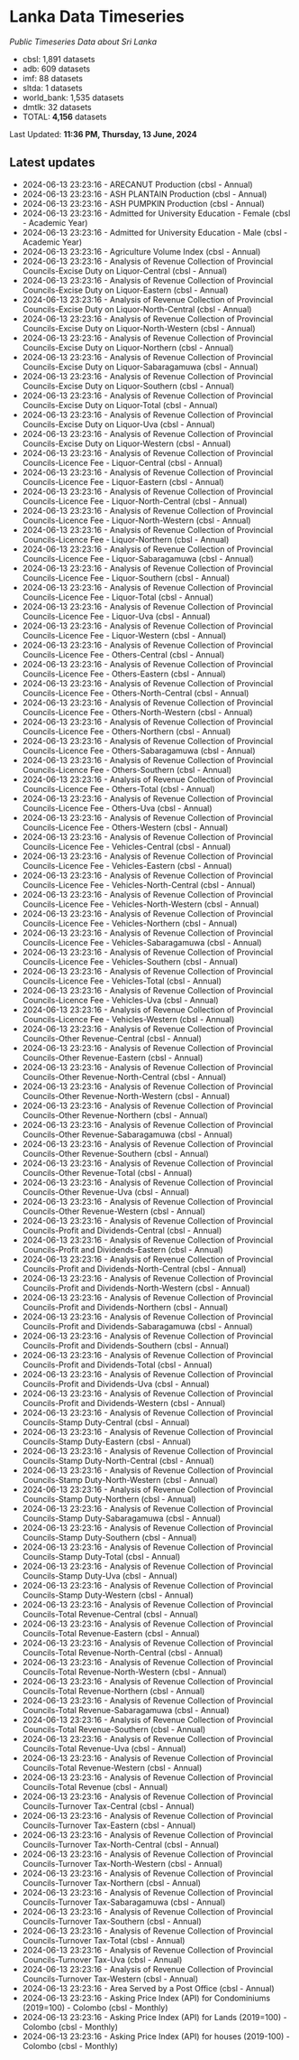 # Lanka Data Timeseries
*Public Timeseries Data about Sri Lanka*

* cbsl: 1,891 datasets
* adb: 609 datasets
* imf: 88 datasets
* sltda: 1 datasets
* world_bank: 1,535 datasets
* dmtlk: 32 datasets
* TOTAL: **4,156** datasets

Last Updated: **11:36 PM, Thursday, 13 June, 2024**

## Latest updates

* 2024-06-13 23:23:16 - ARECANUT Production (cbsl - Annual)
* 2024-06-13 23:23:16 - ASH PLANTAIN Production (cbsl - Annual)
* 2024-06-13 23:23:16 - ASH PUMPKIN Production (cbsl - Annual)
* 2024-06-13 23:23:16 - Admitted for University Education - Female (cbsl - Academic Year)
* 2024-06-13 23:23:16 - Admitted for University Education - Male (cbsl - Academic Year)
* 2024-06-13 23:23:16 - Agriculture Volume Index (cbsl - Annual)
* 2024-06-13 23:23:16 - Analysis of Revenue Collection of Provincial Councils-Excise Duty on Liquor-Central (cbsl - Annual)
* 2024-06-13 23:23:16 - Analysis of Revenue Collection of Provincial Councils-Excise Duty on Liquor-Eastern (cbsl - Annual)
* 2024-06-13 23:23:16 - Analysis of Revenue Collection of Provincial Councils-Excise Duty on Liquor-North-Central (cbsl - Annual)
* 2024-06-13 23:23:16 - Analysis of Revenue Collection of Provincial Councils-Excise Duty on Liquor-North-Western (cbsl - Annual)
* 2024-06-13 23:23:16 - Analysis of Revenue Collection of Provincial Councils-Excise Duty on Liquor-Northern (cbsl - Annual)
* 2024-06-13 23:23:16 - Analysis of Revenue Collection of Provincial Councils-Excise Duty on Liquor-Sabaragamuwa (cbsl - Annual)
* 2024-06-13 23:23:16 - Analysis of Revenue Collection of Provincial Councils-Excise Duty on Liquor-Southern (cbsl - Annual)
* 2024-06-13 23:23:16 - Analysis of Revenue Collection of Provincial Councils-Excise Duty on Liquor-Total (cbsl - Annual)
* 2024-06-13 23:23:16 - Analysis of Revenue Collection of Provincial Councils-Excise Duty on Liquor-Uva (cbsl - Annual)
* 2024-06-13 23:23:16 - Analysis of Revenue Collection of Provincial Councils-Excise Duty on Liquor-Western (cbsl - Annual)
* 2024-06-13 23:23:16 - Analysis of Revenue Collection of Provincial Councils-Licence Fee - Liquor-Central (cbsl - Annual)
* 2024-06-13 23:23:16 - Analysis of Revenue Collection of Provincial Councils-Licence Fee - Liquor-Eastern (cbsl - Annual)
* 2024-06-13 23:23:16 - Analysis of Revenue Collection of Provincial Councils-Licence Fee - Liquor-North-Central (cbsl - Annual)
* 2024-06-13 23:23:16 - Analysis of Revenue Collection of Provincial Councils-Licence Fee - Liquor-North-Western (cbsl - Annual)
* 2024-06-13 23:23:16 - Analysis of Revenue Collection of Provincial Councils-Licence Fee - Liquor-Northern (cbsl - Annual)
* 2024-06-13 23:23:16 - Analysis of Revenue Collection of Provincial Councils-Licence Fee - Liquor-Sabaragamuwa (cbsl - Annual)
* 2024-06-13 23:23:16 - Analysis of Revenue Collection of Provincial Councils-Licence Fee - Liquor-Southern (cbsl - Annual)
* 2024-06-13 23:23:16 - Analysis of Revenue Collection of Provincial Councils-Licence Fee - Liquor-Total (cbsl - Annual)
* 2024-06-13 23:23:16 - Analysis of Revenue Collection of Provincial Councils-Licence Fee - Liquor-Uva (cbsl - Annual)
* 2024-06-13 23:23:16 - Analysis of Revenue Collection of Provincial Councils-Licence Fee - Liquor-Western (cbsl - Annual)
* 2024-06-13 23:23:16 - Analysis of Revenue Collection of Provincial Councils-Licence Fee - Others-Central (cbsl - Annual)
* 2024-06-13 23:23:16 - Analysis of Revenue Collection of Provincial Councils-Licence Fee - Others-Eastern (cbsl - Annual)
* 2024-06-13 23:23:16 - Analysis of Revenue Collection of Provincial Councils-Licence Fee - Others-North-Central (cbsl - Annual)
* 2024-06-13 23:23:16 - Analysis of Revenue Collection of Provincial Councils-Licence Fee - Others-North-Western (cbsl - Annual)
* 2024-06-13 23:23:16 - Analysis of Revenue Collection of Provincial Councils-Licence Fee - Others-Northern (cbsl - Annual)
* 2024-06-13 23:23:16 - Analysis of Revenue Collection of Provincial Councils-Licence Fee - Others-Sabaragamuwa (cbsl - Annual)
* 2024-06-13 23:23:16 - Analysis of Revenue Collection of Provincial Councils-Licence Fee - Others-Southern (cbsl - Annual)
* 2024-06-13 23:23:16 - Analysis of Revenue Collection of Provincial Councils-Licence Fee - Others-Total (cbsl - Annual)
* 2024-06-13 23:23:16 - Analysis of Revenue Collection of Provincial Councils-Licence Fee - Others-Uva (cbsl - Annual)
* 2024-06-13 23:23:16 - Analysis of Revenue Collection of Provincial Councils-Licence Fee - Others-Western (cbsl - Annual)
* 2024-06-13 23:23:16 - Analysis of Revenue Collection of Provincial Councils-Licence Fee - Vehicles-Central (cbsl - Annual)
* 2024-06-13 23:23:16 - Analysis of Revenue Collection of Provincial Councils-Licence Fee - Vehicles-Eastern (cbsl - Annual)
* 2024-06-13 23:23:16 - Analysis of Revenue Collection of Provincial Councils-Licence Fee - Vehicles-North-Central (cbsl - Annual)
* 2024-06-13 23:23:16 - Analysis of Revenue Collection of Provincial Councils-Licence Fee - Vehicles-North-Western (cbsl - Annual)
* 2024-06-13 23:23:16 - Analysis of Revenue Collection of Provincial Councils-Licence Fee - Vehicles-Northern (cbsl - Annual)
* 2024-06-13 23:23:16 - Analysis of Revenue Collection of Provincial Councils-Licence Fee - Vehicles-Sabaragamuwa (cbsl - Annual)
* 2024-06-13 23:23:16 - Analysis of Revenue Collection of Provincial Councils-Licence Fee - Vehicles-Southern (cbsl - Annual)
* 2024-06-13 23:23:16 - Analysis of Revenue Collection of Provincial Councils-Licence Fee - Vehicles-Total (cbsl - Annual)
* 2024-06-13 23:23:16 - Analysis of Revenue Collection of Provincial Councils-Licence Fee - Vehicles-Uva (cbsl - Annual)
* 2024-06-13 23:23:16 - Analysis of Revenue Collection of Provincial Councils-Licence Fee - Vehicles-Western (cbsl - Annual)
* 2024-06-13 23:23:16 - Analysis of Revenue Collection of Provincial Councils-Other Revenue-Central (cbsl - Annual)
* 2024-06-13 23:23:16 - Analysis of Revenue Collection of Provincial Councils-Other Revenue-Eastern (cbsl - Annual)
* 2024-06-13 23:23:16 - Analysis of Revenue Collection of Provincial Councils-Other Revenue-North-Central (cbsl - Annual)
* 2024-06-13 23:23:16 - Analysis of Revenue Collection of Provincial Councils-Other Revenue-North-Western (cbsl - Annual)
* 2024-06-13 23:23:16 - Analysis of Revenue Collection of Provincial Councils-Other Revenue-Northern (cbsl - Annual)
* 2024-06-13 23:23:16 - Analysis of Revenue Collection of Provincial Councils-Other Revenue-Sabaragamuwa (cbsl - Annual)
* 2024-06-13 23:23:16 - Analysis of Revenue Collection of Provincial Councils-Other Revenue-Southern (cbsl - Annual)
* 2024-06-13 23:23:16 - Analysis of Revenue Collection of Provincial Councils-Other Revenue-Total (cbsl - Annual)
* 2024-06-13 23:23:16 - Analysis of Revenue Collection of Provincial Councils-Other Revenue-Uva (cbsl - Annual)
* 2024-06-13 23:23:16 - Analysis of Revenue Collection of Provincial Councils-Other Revenue-Western (cbsl - Annual)
* 2024-06-13 23:23:16 - Analysis of Revenue Collection of Provincial Councils-Profit and Dividends-Central (cbsl - Annual)
* 2024-06-13 23:23:16 - Analysis of Revenue Collection of Provincial Councils-Profit and Dividends-Eastern (cbsl - Annual)
* 2024-06-13 23:23:16 - Analysis of Revenue Collection of Provincial Councils-Profit and Dividends-North-Central (cbsl - Annual)
* 2024-06-13 23:23:16 - Analysis of Revenue Collection of Provincial Councils-Profit and Dividends-North-Western (cbsl - Annual)
* 2024-06-13 23:23:16 - Analysis of Revenue Collection of Provincial Councils-Profit and Dividends-Northern (cbsl - Annual)
* 2024-06-13 23:23:16 - Analysis of Revenue Collection of Provincial Councils-Profit and Dividends-Sabaragamuwa (cbsl - Annual)
* 2024-06-13 23:23:16 - Analysis of Revenue Collection of Provincial Councils-Profit and Dividends-Southern (cbsl - Annual)
* 2024-06-13 23:23:16 - Analysis of Revenue Collection of Provincial Councils-Profit and Dividends-Total (cbsl - Annual)
* 2024-06-13 23:23:16 - Analysis of Revenue Collection of Provincial Councils-Profit and Dividends-Uva (cbsl - Annual)
* 2024-06-13 23:23:16 - Analysis of Revenue Collection of Provincial Councils-Profit and Dividends-Western (cbsl - Annual)
* 2024-06-13 23:23:16 - Analysis of Revenue Collection of Provincial Councils-Stamp Duty-Central (cbsl - Annual)
* 2024-06-13 23:23:16 - Analysis of Revenue Collection of Provincial Councils-Stamp Duty-Eastern (cbsl - Annual)
* 2024-06-13 23:23:16 - Analysis of Revenue Collection of Provincial Councils-Stamp Duty-North-Central (cbsl - Annual)
* 2024-06-13 23:23:16 - Analysis of Revenue Collection of Provincial Councils-Stamp Duty-North-Western (cbsl - Annual)
* 2024-06-13 23:23:16 - Analysis of Revenue Collection of Provincial Councils-Stamp Duty-Northern (cbsl - Annual)
* 2024-06-13 23:23:16 - Analysis of Revenue Collection of Provincial Councils-Stamp Duty-Sabaragamuwa (cbsl - Annual)
* 2024-06-13 23:23:16 - Analysis of Revenue Collection of Provincial Councils-Stamp Duty-Southern (cbsl - Annual)
* 2024-06-13 23:23:16 - Analysis of Revenue Collection of Provincial Councils-Stamp Duty-Total (cbsl - Annual)
* 2024-06-13 23:23:16 - Analysis of Revenue Collection of Provincial Councils-Stamp Duty-Uva (cbsl - Annual)
* 2024-06-13 23:23:16 - Analysis of Revenue Collection of Provincial Councils-Stamp Duty-Western (cbsl - Annual)
* 2024-06-13 23:23:16 - Analysis of Revenue Collection of Provincial Councils-Total Revenue-Central (cbsl - Annual)
* 2024-06-13 23:23:16 - Analysis of Revenue Collection of Provincial Councils-Total Revenue-Eastern (cbsl - Annual)
* 2024-06-13 23:23:16 - Analysis of Revenue Collection of Provincial Councils-Total Revenue-North-Central (cbsl - Annual)
* 2024-06-13 23:23:16 - Analysis of Revenue Collection of Provincial Councils-Total Revenue-North-Western (cbsl - Annual)
* 2024-06-13 23:23:16 - Analysis of Revenue Collection of Provincial Councils-Total Revenue-Northern (cbsl - Annual)
* 2024-06-13 23:23:16 - Analysis of Revenue Collection of Provincial Councils-Total Revenue-Sabaragamuwa (cbsl - Annual)
* 2024-06-13 23:23:16 - Analysis of Revenue Collection of Provincial Councils-Total Revenue-Southern (cbsl - Annual)
* 2024-06-13 23:23:16 - Analysis of Revenue Collection of Provincial Councils-Total Revenue-Uva (cbsl - Annual)
* 2024-06-13 23:23:16 - Analysis of Revenue Collection of Provincial Councils-Total Revenue-Western (cbsl - Annual)
* 2024-06-13 23:23:16 - Analysis of Revenue Collection of Provincial Councils-Total Revenue (cbsl - Annual)
* 2024-06-13 23:23:16 - Analysis of Revenue Collection of Provincial Councils-Turnover Tax-Central (cbsl - Annual)
* 2024-06-13 23:23:16 - Analysis of Revenue Collection of Provincial Councils-Turnover Tax-Eastern (cbsl - Annual)
* 2024-06-13 23:23:16 - Analysis of Revenue Collection of Provincial Councils-Turnover Tax-North-Central (cbsl - Annual)
* 2024-06-13 23:23:16 - Analysis of Revenue Collection of Provincial Councils-Turnover Tax-North-Western (cbsl - Annual)
* 2024-06-13 23:23:16 - Analysis of Revenue Collection of Provincial Councils-Turnover Tax-Northern (cbsl - Annual)
* 2024-06-13 23:23:16 - Analysis of Revenue Collection of Provincial Councils-Turnover Tax-Sabaragamuwa (cbsl - Annual)
* 2024-06-13 23:23:16 - Analysis of Revenue Collection of Provincial Councils-Turnover Tax-Southern (cbsl - Annual)
* 2024-06-13 23:23:16 - Analysis of Revenue Collection of Provincial Councils-Turnover Tax-Total (cbsl - Annual)
* 2024-06-13 23:23:16 - Analysis of Revenue Collection of Provincial Councils-Turnover Tax-Uva (cbsl - Annual)
* 2024-06-13 23:23:16 - Analysis of Revenue Collection of Provincial Councils-Turnover Tax-Western (cbsl - Annual)
* 2024-06-13 23:23:16 - Area Served by a Post Office (cbsl - Annual)
* 2024-06-13 23:23:16 - Asking Price Index (API) for Condominiums (2019=100) - Colombo (cbsl - Monthly)
* 2024-06-13 23:23:16 - Asking Price Index (API) for Lands (2019=100) - Colombo (cbsl - Monthly)
* 2024-06-13 23:23:16 - Asking Price Index (API) for houses (2019-100) - Colombo (cbsl - Monthly)